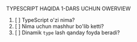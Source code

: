    TYPESCRIPT HAQIDA 1-DARS UCHUN OWERVIEW
1. [ ] TypeScript o'zi nima?
2. [ ] Nima uchun mashhur bo'lib ketti?
3. [ ] Dinamik `type` lash qanday foyda beradi? 
